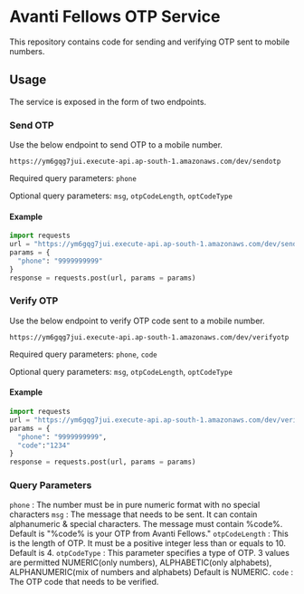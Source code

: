 # Avanti Fellows OTP Service

This repository contains code for sending and verifying OTP sent to mobile numbers.

## Usage
The service is exposed in the form of two endpoints.

### Send OTP
Use the below endpoint to send OTP to a mobile number.
```
https://ym6gqg7jui.execute-api.ap-south-1.amazonaws.com/dev/sendotp
```
Required query parameters: `phone`

Optional query parameters: `msg`, `otpCodeLength`, `optCodeType`

#### Example
```py
import requests
url = "https://ym6gqg7jui.execute-api.ap-south-1.amazonaws.com/dev/sendotp"
params = {
  "phone": "9999999999"
}
response = requests.post(url, params = params)
```

### Verify OTP
Use the below endpoint to verify OTP code sent to a mobile number.
```
https://ym6gqg7jui.execute-api.ap-south-1.amazonaws.com/dev/verifyotp
```
Required query parameters: `phone`, `code`

Optional query parameters: `msg`, `otpCodeLength`, `optCodeType`

#### Example
```py
import requests
url = "https://ym6gqg7jui.execute-api.ap-south-1.amazonaws.com/dev/verifyotp"
params = {
  "phone": "9999999999",
  "code":"1234"
}
response = requests.post(url, params = params)
```

### Query Parameters
`phone` : The number must be in pure numeric format with no special characters
`msg` : The message that needs to be sent. It can contain alphanumeric & special characters. The message must contain %code%.
Default is "%code% is your OTP from Avanti Fellows."
`otpCodeLength` : This is the length of OTP. It must be a positive integer less than or equals to 10.
Default is 4.
`otpCodeType` : This parameter specifies a type of OTP. 3 values are permitted NUMERIC(only numbers), ALPHABETIC(only alphabets), ALPHANUMERIC(mix of numbers and alphabets)
Default is NUMERIC.
`code`  : The OTP code that needs to be verified.